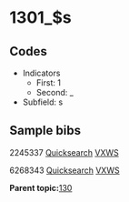 # 1301\_$s

## Codes

-   Indicators
    -   First: 1
    -   Second: \_
-   Subfield: s

## Sample bibs

2245337 [Quicksearch](https://search.library.yale.edu/catalog/2245337) [VXWS](http://prodorbis.library.yale.edu:7014/vxws/GetHoldingsService?bibId=2245337)

6268343 [Quicksearch](https://search.library.yale.edu/catalog/6268343) [VXWS](http://prodorbis.library.yale.edu:7014/vxws/GetHoldingsService?bibId=6268343)

**Parent topic:**[130](../../tags/130/130.md)

